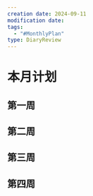```yaml
---
creation date: 2024-09-11
modification date: 
tags:
  - "#MonthlyPlan"
type: DiaryReview
---
```

# 本月计划
## 第一周
## 第二周
## 第三周
## 第四周